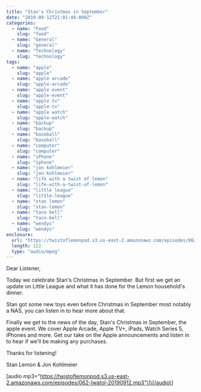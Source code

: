 ```yaml
---
title: "Stan's Christmas in September"
date: "2019-09-12T21:01:49.000Z"
categories:
  - name: "Food"
    slug: "food"
  - name: "General"
    slug: "general"
  - name: "Technology"
    slug: "technology"
tags:
  - name: "apple"
    slug: "apple"
  - name: "apple arcade"
    slug: "apple-arcade"
  - name: "apple event"
    slug: "apple-event"
  - name: "apple tv"
    slug: "apple-tv"
  - name: "apple watch"
    slug: "apple-watch"
  - name: "backup"
    slug: "backup"
  - name: "baseball"
    slug: "baseball"
  - name: "computer"
    slug: "computer"
  - name: "iPhone"
    slug: "iphone"
  - name: "jon kohlmeier"
    slug: "jon-kohlmeier"
  - name: "life with a twist of lemon"
    slug: "life-with-a-twist-of-lemon"
  - name: "little league"
    slug: "little-league"
  - name: "stan lemon"
    slug: "stan-lemon"
  - name: "taco bell"
    slug: "taco-bell"
  - name: "wendys"
    slug: "wendys"
enclosure:
  url: "https://twistoflemonpod.s3.us-east-2.amazonaws.com/episodes/062-lwatol-20190912.mp3"
  length: 222
  type: "audio/mpeg"
---
```


Dear Listener,

Today we celebrate Stan's Christmas in September. But first we get an update on Little League and what it has done for the Lemon household's dinner.

Stan got some new toys even before Christmas in September most notably a NAS, you can listen in to hear more about that.

Finally we get to the news of the day, Stan's Christmas in September, the apple event. We cover Apple Arcade, Apple TV+, iPads, Watch Series 5, iPhones and more. Get our take on the Apple announcements and listen in to hear if we'll be making any purchases.

Thanks for listening!

Stan Lemon & Jon Kohlmeier

\[audio mp3="https://twistoflemonpod.s3.us-east-2.amazonaws.com/episodes/062-lwatol-20190912.mp3"\]\[/audio\]
